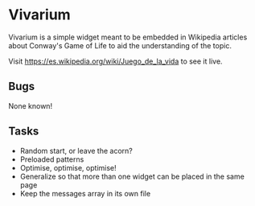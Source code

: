 Vivarium
========

Vivarium is a simple widget meant to be embedded in Wikipedia articles about Conway's Game of Life
to aid the understanding of the topic.

Visit https://es.wikipedia.org/wiki/Juego_de_la_vida to see it live.

Bugs
----
None known!

Tasks
-----
* Random start, or leave the acorn?
* Preloaded patterns
* Optimise, optimise, optimise!
* Generalize so that more than one widget can be placed in the same page
* Keep the messages array in its own file